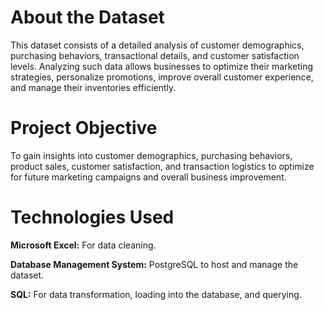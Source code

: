# About the Dataset

This dataset consists of a detailed analysis of customer demographics, purchasing behaviors, transactional details, and customer satisfaction levels. Analyzing such data allows businesses to optimize their marketing strategies, personalize promotions, improve overall customer experience, and manage their inventories efficiently. 

# Project Objective

To gain insights into customer demographics, purchasing behaviors, product sales, customer satisfaction, and transaction logistics to optimize for future marketing campaigns and overall business improvement.

# Technologies Used
**Microsoft Excel:** For data cleaning.

**Database Management System:** PostgreSQL to host and manage the dataset. 

**SQL:** For data transformation, loading into the database, and querying.
